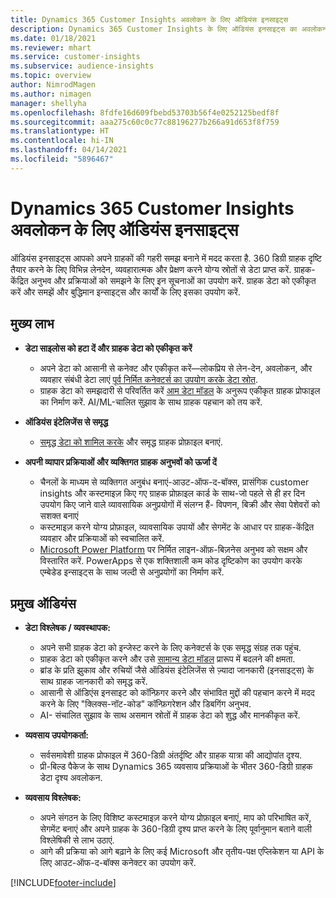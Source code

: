 ```yaml
---
title: Dynamics 365 Customer Insights अवलोकन के लिए ऑडियंस इनसाइट्स
description: Dynamics 365 Customer Insights के लिए ऑडियंस इनसाइट्स का अवलोकन.
ms.date: 01/18/2021
ms.reviewer: mhart
ms.service: customer-insights
ms.subservice: audience-insights
ms.topic: overview
author: NimrodMagen
ms.author: nimagen
manager: shellyha
ms.openlocfilehash: 8fdfe16d609fbebd53703b56f4e0252125bedf8f
ms.sourcegitcommit: aaa275c60c0c77c88196277b266a91d653f8f759
ms.translationtype: HT
ms.contentlocale: hi-IN
ms.lasthandoff: 04/14/2021
ms.locfileid: "5896467"
---
```

# <a name="audience-insights-for-dynamics-365-customer-insights-overview"></a>Dynamics 365 Customer Insights अवलोकन के लिए ऑडियंस इनसाइट्स

ऑडियंस इनसाइट्स आपको अपने ग्राहकों की गहरी समझ बनाने में मदद करता है. 360 डिग्री ग्राहक दृष्टि तैयार करने के लिए विभिन्न लेनदेन, व्यवहारात्मक और प्रेक्षण करने योग्य स्रोतों से डेटा प्राप्त करें. ग्राहक-केंद्रित अनुभव और प्रक्रियाओं को समझने के लिए इन सूचनाओं का उपयोग करें. ग्राहक डेटा को एकीकृत करें और समझें और बुद्धिमान इन्साइट्स और कार्यों के लिए इसका उपयोग करें.

## <a name="main-benefits"></a>मुख्य लाभ 

- **डेटा साइलोस को हटा दें और ग्राहक डेटा को एकीकृत करें**

  - अपने डेटा को आसानी से कनेक्ट और एकीकृत करें—लोकप्रिय से लेन-देन, अवलोकन, और व्यवहार संबंधी डेटा लाएं [पूर्व निर्मित कनेक्टर्स का उपयोग करके डेटा स्रोत](data-sources.md).
  - ग्राहक डेटा को समझदारी से परिवर्तित करें [आम डेटा मॉडल](/common-data-model/) के अनुरूप एकीकृत ग्राहक प्रोफाइल का निर्माण करें. AI/ML-चालित सुझाव के साथ ग्राहक पहचान को तय करें.

- **ऑडियंस इंटेलिजेंस से समृद्ध**

  - [समृद्ध डेटा को शामिल करके](enrichment-hub.md) और समृद्ध ग्राहक प्रोफ़ाइल बनाएं.  

- **अपनी व्यापार प्रक्रियाओं और व्यक्तिगत ग्राहक अनुभवों को ऊर्जा दें**

  - चैनलों के माध्यम से व्यक्तिगत अनुबंध बनाएं-आउट-ऑफ-द-बॉक्स, प्रासंगिक customer insights और कस्टमाइज़ किए गए ग्राहक प्रोफ़ाइल कार्ड के साथ-जो पहले से ही हर दिन उपयोग किए जाने वाले व्यावसायिक अनुप्रयोगों में संलग्न हैं- विपणन, बिक्री और सेवा पेशेवरों को सशक्त बनाएं
  - कस्टमाइज़ करने योग्य प्रोफ़ाइल, व्यावसायिक उपायों और सेगमेंट के आधार पर ग्राहक-केंद्रित व्यवहार और प्रक्रियाओं को स्वचालित करें.
  - [Microsoft Power Platform](https://powerplatform.microsoft.com/) पर निर्मित लाइन-ऑफ़-बिज़नेस अनुभव को सक्षम और विस्तारित करें. PowerApps से एक शक्तिशाली कम कोड दृष्टिकोण का उपयोग करके एम्बेडेड इन्साइट्स के साथ जल्दी से अनुप्रयोगों का निर्माण करें.  

## <a name="key-audiences"></a>प्रमुख ऑडियंस

- **डेटा विश्लेषक / व्यवस्थापक:**

  - अपने सभी ग्राहक डेटा को इन्जेस्ट करने के लिए कनेक्टर्स के एक समृद्ध संग्रह तक पहुंच.
  - ग्राहक डेटा को एकीकृत करने और उसे [सामान्य डेटा मॉडल](/common-data-model/) प्रारूप में बदलने की क्षमता.
  - ब्रांड के प्रति झुकाव और रुचियों जैसे ऑडियंस इंटेलिजेंस से ज़्यादा जानकारी (इनसाइट्स) के साथ ग्राहक जानकारी को समृद्ध करें.
  - आसानी से ऑडिएंस इनसाइट को कॉन्फ़िगर करने और संभावित मुद्दों की पहचान करने में मदद करने के लिए "क्लिक्स-नॉट-कोड" कॉन्फ़िगरेशन और डिबगिंग अनुभव.
  - AI- संचालित सुझाव के साथ असमान स्रोतों में ग्राहक डेटा को शुद्ध और मानकीकृत करें.  

- **व्यवसाय उपयोगकर्ता:**

  - सर्वसमावेशी ग्राहक प्रोफाइल में 360-डिग्री अंतर्दृष्टि और ग्राहक यात्रा की आद्योपांत दृश्य.
  - प्री-बिल्ड पैकेज के साथ Dynamics 365 व्यवसाय प्रक्रियाओं के भीतर 360-डिग्री ग्राहक डेटा दृश्य अवलोकन.

- **व्यवसाय विश्लेषक:**

  - अपने संगठन के लिए विशिष्ट कस्टमाइज़ करने योग्य प्रोफ़ाइल बनाएं, माप को परिभाषित करें, सेगमेंट बनाएं और अपने ग्राहक के 360-डिग्री दृश्य प्राप्त करने के लिए पूर्वानुमान बताने वाली विश्लेषिकी से लाभ उठाएं.  
  - आगे की प्रक्रिया को आगे बढ़ाने के लिए कई Microsoft और तृतीय-पक्ष एप्लिकेशन या API के लिए आउट-ऑफ-द-बॉक्स कनेक्टर का उपयोग करें.


[!INCLUDE[footer-include](../includes/footer-banner.md)]